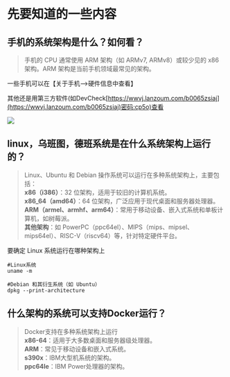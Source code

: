 
# 先要知道的一些内容

## **手机的系统架构是什么？如何看？**

> 手机的 CPU 通常使用 ARM 架构（如 ARMv7, ARMv8）或较少见的 x86 架构。ARM 架构是当前手机领域最常见的架构。

一些手机可以在【关于手机-->硬件信息中查看】

其他还是用第三方软件(如DevCheck[https://wwvj.lanzoum.com/b0065zsiaj](https://wwvj.lanzoum.com/b0065zsiaj)密码:cp5o)查看

![](http://www.kdocs.cn/api/v3/office/copy/Q2dtczJwZjRYaVlKYVhhcDRZTkltTVZyblp1YVhFZmpNZWhSQUsyd293dkFKdzNOUkkxVVpORDN0aEFzeVFlMUNGRTNYYVQ2a096c25mR3ZGM0doTzF0MTc2U0l2ZEo1WnRLYVBvdWR3VjlsNXBwenJXYjJJeXZJOWhzbDBPMm11bS81UnUyOEdCb0JrSWYwZ1lLTzBERjdBdk5XV0FzeUVBeVZCbFFDeCs5NUFDaEoxWk9jY1pXS1F0Y0NEeDkvSzRUTjNleElHSU5LdEdKNHpYZVUvbUZWazhDWkJDQTRnM2daazhsZVdFeVUyQzNQRkNZdFh4T2plOGExcWdweENCSFBXYjhHRUhRPQ==/attach/object/WCEPEVY7ABAGU?)

## **linux，乌班图，德班系统是在什么系统架构上运行的？**



> Linux、Ubuntu 和 Debian 操作系统可以运行在多种系统架构上，主要包括：  
> **x86（i386）**：32 位架构，适用于较旧的计算机系统。  
> **x86_64（amd64）**：64 位架构，广泛应用于现代桌面和服务器处理器。  
> **ARM（armel、armhf、arm64）**：常用于移动设备、嵌入式系统和单板计算机，如树莓派。  
> **其他架构**：如 PowerPC（ppc64el）、MIPS（mips、mipsel、mips64el）、RISC-V（riscv64）等，针对特定硬件平台。

要确定 Linux 系统运行在哪种架构上

```
#Linux系统
uname -m

#Debian 和其衍生系统（如 Ubuntu）
dpkg --print-architecture
```

## **什么架构的系统可以支持Docker运行？**

> Docker支持在多种系统架构上运行  
> **x86-64**：适用于大多数桌面和服务器级处理器。  
> **ARM**：常见于移动设备和嵌入式系统。  
> **s390x**：IBM大型机系统的架构。  
> **ppc64le**：IBM Power处理器的架构。
<!--stackedit_data:
eyJoaXN0b3J5IjpbMzc2NTczMDIxXX0=
-->